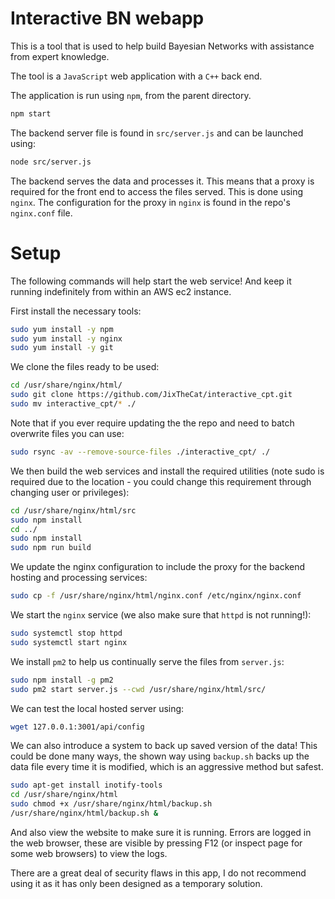 # Interactive BN webapp

This is a tool that is used to help build Bayesian Networks with assistance from expert knowledge.

The tool is a `JavaScript` web application with a `C++` back end.

The application is run using `npm`, from the parent directory.
```bash
npm start
```

The backend server file is found in `src/server.js` and can be launched using:
```bash
node src/server.js
```

The backend serves the data and processes it. This means that a proxy is required for the front end to access the files served. This is done using `nginx`. The configuration for the proxy in `nginx` is found in the repo's `nginx.conf` file.

# Setup
The following commands will help start the web service! And keep it running indefinitely from within an AWS ec2 instance.

First install the necessary tools:
```bash
sudo yum install -y npm
sudo yum install -y nginx
sudo yum install -y git
```

We clone the files ready to be used:
```bash
cd /usr/share/nginx/html/
sudo git clone https://github.com/JixTheCat/interactive_cpt.git
sudo mv interactive_cpt/* ./
``` 

Note that if you ever require updating the the repo and need to batch overwrite files you can use:
```bash
sudo rsync -av --remove-source-files ./interactive_cpt/ ./
```

We then build the web services and install the required utilities (note sudo is required due to the location - you could change this requirement through changing user or privileges):
```bash
cd /usr/share/nginx/html/src
sudo npm install
cd ../
sudo npm install
sudo npm run build
```

We update the nginx configuration to include the proxy for the backend hosting and processing services:
```bash
sudo cp -f /usr/share/nginx/html/nginx.conf /etc/nginx/nginx.conf
```

We start the `nginx` service (we also make sure that `httpd` is not running!):
```bash
sudo systemctl stop httpd
sudo systemctl start nginx
```

We install `pm2` to help us continually serve the files from `server.js`:
```bash
sudo npm install -g pm2
sudo pm2 start server.js --cwd /usr/share/nginx/html/src/
```

We can test the local hosted server using:
```bash
wget 127.0.0.1:3001/api/config
```

We can also introduce a system to back up saved version of the data! This could be done many ways, the shown way using `backup.sh` backs up the data file every time it is modified, which is an aggressive method but safest.
```bash
sudo apt-get install inotify-tools
cd /usr/share/nginx/html
sudo chmod +x /usr/share/nginx/html/backup.sh
/usr/share/nginx/html/backup.sh &
```

And also view the website to make sure it is running. Errors are logged in the web browser, these are visible by pressing F12 (or inspect page for some web browsers) to view the logs.

There are a great deal of security flaws in this app, I do not recommend using it as it has only been designed as a temporary solution.